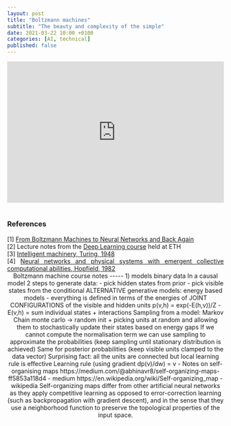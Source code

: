 ```yaml
---
layout: post
title: "Boltzmann machines"
subtitle: "The beauty and complexity of the simple"
date: 2021-03-22 10:00 +0100
categories: [AI, technical]
published: false 
---
```



<div align="center">


<div style='position:relative; padding-bottom:calc(56.25% + 44px)'><iframe src='https://gfycat.com/ifr/SlightContentGermanshorthairedpointer' frameborder='0' scrolling='no' width='100%' height='100%' style='position:absolute;top:0;left:0;' allowfullscreen></iframe></div>
<br>

<div align="justify">



<h3>References</h3>
[1] <a href="https://arxiv.org/abs/2007.12815">From Boltzmann Machines to Neural Networks and Back Again</a> <br>
[2] Lecture notes from the <a href="http://www.da.inf.ethz.ch/teaching/2020/DeepLearning/"> Deep Learning course</a> held at ETH <br>
[3] <a href="https://hashingit.com/elements/research-resources/1948-intelligent-machinery.pdf">Intelligent machinery, Turing, 1948</a> <br>
[4] <a href="https://www.pnas.org/content/79/8/2554">Neural networks and physical systems with emergent collective computational abilities, Hopfield, 1982</a>

</div>

<!-->
Boltzmann machine course notes
-----
1) models binary data 
In a causal model 2 steps to generate data:
- pick hidden states from prior
- pick visible states from the conditional
ALTERNATIVE generative models: energy based models
- everything is defined in terms of the energies of JOINT CONFIGURATIONS of the visible and hidden units p(v,h) = exp(-E(h,v))/Z 
-E(v,h) = sum individual states + interactions
Sampling from a model: Markov Chain monte carlo -> random init + picking units at random and allowing them to stochastically update their states based on energy gaps 
If we cannot compute the normalisation term we can use sampling to approximate the probabilities (keep sampling until stationary distribution is achieved)
Same for posterior probabilities (keep visible units clamped to the data vector)
Surprising fact: all the units are connected but local learning rule is effective
Learning rule (using gradient dp(v)/dw) = <s_i*s_j>v - <s_i*s_j>


Notes on self-organising maps
https://medium.com/@abhinavr8/self-organizing-maps-ff5853a118d4 - medium 
https://en.wikipedia.org/wiki/Self-organizing_map - wikipedia
Self-organizing maps differ from other artificial neural networks as they apply competitive learning as opposed to error-correction learning (such as backpropagation with gradient descent), and in the sense that they use a neighborhood function to preserve the topological properties of the input space.
<!--->

